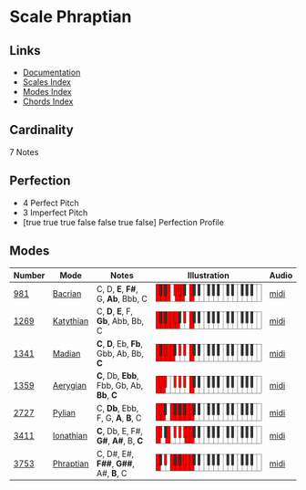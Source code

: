 # Scale Phraptian

## Links

- [Documentation](index.md)
- [Scales Index](Scales.md)
- [Modes Index](Modes.md)
- [Chords Index](Chords.md)

## Cardinality

7 Notes

## Perfection

- 4 Perfect Pitch
- 3 Imperfect Pitch
- [true true true false false true false] Perfection Profile

## Modes

| Number | Mode | Notes | Illustration | Audio |
|--------|------|-------|--------------|-------|
| [981](https://ianring.com/musictheory/scales/981) | [Bacrian](ModeBacrian.md) | C, D, **E**, **F#**, G, **Ab**, Bbb, C | ![CNaturalBacrian](ModeCNaturalBacrian.png) | [midi](https://github.com/edipermadi/music/blob/main/docs/ModeCNaturalBacrian.mid?raw=true) | 
| [1269](https://ianring.com/musictheory/scales/1269) | [Katythian](ModeKatythian.md) | C, **D**, **E**, F, **Gb**, Abb, Bb, C | ![CNaturalKatythian](ModeCNaturalKatythian.png) | [midi](https://github.com/edipermadi/music/blob/main/docs/ModeCNaturalKatythian.mid?raw=true) | 
| [1341](https://ianring.com/musictheory/scales/1341) | [Madian](ModeMadian.md) | **C**, **D**, Eb, **Fb**, Gbb, Ab, Bb, **C** | ![CNaturalMadian](ModeCNaturalMadian.png) | [midi](https://github.com/edipermadi/music/blob/main/docs/ModeCNaturalMadian.mid?raw=true) | 
| [1359](https://ianring.com/musictheory/scales/1359) | [Aerygian](ModeAerygian.md) | **C**, Db, **Ebb**, Fbb, Gb, Ab, **Bb**, **C** | ![CNaturalAerygian](ModeCNaturalAerygian.png) | [midi](https://github.com/edipermadi/music/blob/main/docs/ModeCNaturalAerygian.mid?raw=true) | 
| [2727](https://ianring.com/musictheory/scales/2727) | [Pylian](ModePylian.md) | C, **Db**, Ebb, F, G, **A**, **B**, C | ![CNaturalPylian](ModeCNaturalPylian.png) | [midi](https://github.com/edipermadi/music/blob/main/docs/ModeCNaturalPylian.mid?raw=true) | 
| [3411](https://ianring.com/musictheory/scales/3411) | [Ionathian](ModeIonathian.md) | **C**, Db, E, F#, **G#**, **A#**, B, **C** | ![CNaturalIonathian](ModeCNaturalIonathian.png) | [midi](https://github.com/edipermadi/music/blob/main/docs/ModeCNaturalIonathian.mid?raw=true) | 
| [3753](https://ianring.com/musictheory/scales/3753) | [Phraptian](ModePhraptian.md) | C, D#, E#, **F##**, **G##**, A#, **B**, C | ![CNaturalPhraptian](ModeCNaturalPhraptian.png) | [midi](https://github.com/edipermadi/music/blob/main/docs/ModeCNaturalPhraptian.mid?raw=true) | 
